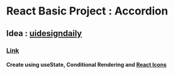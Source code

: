 # React Basic Project : Accordion

## Idea : [uidesigndaily](https://uidesigndaily.com/posts/sketch-accordion-website-day-1175)

### [Link](https://react-basic-project-accordion.netlify.app)

#### Create using useState, Conditional Rendering and [React Icons](https://react-icons.github.io/react-icons/)
